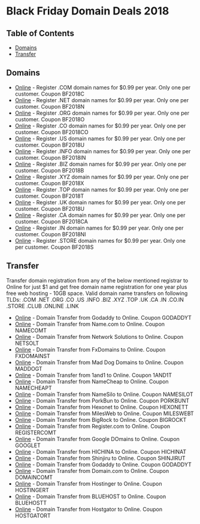 # Black Friday Domain Deals 2018

## Table of Contents
- [Domains](#Domains)
- [Transfer](#Transfer)


## Domains
* [Online](https://the-online.com/#com) - Register .COM domain names for $0.99 per year. Only one per customer. Coupon BF2018C
* [Online](https://the-online.com/) - Register .NET domain names for $0.99 per year. Only one per customer. Coupon BF2018N
* [Online](https://the-online.com/) - Register .ORG domain names for $0.99 per year. Only one per customer. Coupon BF2018O
* [Online](https://the-online.com/) - Register .CO domain names for $0.99 per year. Only one per customer. Coupon BF2018CO
* [Online](https://the-online.com/) - Register .US domain names for $0.99 per year. Only one per customer. Coupon BF2018U
* [Online](https://the-online.com/) - Register .INFO domain names for $0.99 per year. Only one per customer. Coupon BF2018IN
* [Online](https://the-online.com/) - Register .BIZ domain names for $0.99 per year. Only one per customer. Coupon BF2018B
* [Online](https://the-online.com/) - Register .XYZ domain names for $0.99 per year. Only one per customer. Coupon BF2018X
* [Online](https://the-online.com/) - Register .TOP domain names for $0.99 per year. Only one per customer. Coupon BF2018T
* [Online](https://the-online.com/) - Register .UK domain names for $0.99 per year. Only one per customer. Coupon BF2018U
* [Online](https://the-online.com/) - Register .CA domain names for $0.99 per year. Only one per customer. Coupon BF2018CA
* [Online](https://the-online.com/) - Register .IN domain names for $0.99 per year. Only one per customer. Coupon BF2018NI
* [Online](https://the-online.com/) - Register .STORE domain names for $0.99 per year. Only one per customer. Coupon BF2018S

## Transfer
Transfer domain registration from any of the below mentioned registrar to Online for just $1 and get free domain name registration for one year plus free web hosting - 10GB space. Valid domain name transfers on following TLDs: .COM .NET .ORG .CO .US .INFO .BIZ .XYZ .TOP .UK .CA .IN .CO.IN .STORE .CLUB .ONLINE .LINK
* [Online](https://the-online.com/) - Domain Transfer from Godaddy to Online. Coupon GODADDYT
* [Online](https://the-online.com/) - Domain Transfer from Name.com to Online. Coupon NAMECOMT
* [Online](https://the-online.com/) - Domain Transfer from Network Solutions to Online. Coupon NETSOLT
* [Online](https://the-online.com/) - Domain Transfer from FxDomains to Online. Coupon FXDOMAINST
* [Online](https://the-online.com/) - Domain Transfer from Mad Dog Domains to Online. Coupon MADDOGT
* [Online](https://the-online.com/) - Domain Transfer from 1and1 to Online. Coupon 1AND1T
* [Online](https://the-online.com/) - Domain Transfer from NameCheap to Online. Coupon NAMECHEAPT
* [Online](https://the-online.com/) - Domain Transfer from NameSilo to Online. Coupon NAMESILOT
* [Online](https://the-online.com/) - Domain Transfer from PorkBun to Online. Coupon PORKBUNT
* [Online](https://the-online.com/) - Domain Transfer from Hexonet to Online. Coupon HEXONETT
* [Online](https://the-online.com/) - Domain Transfer from MilesWeb to Online. Coupon MILESWEBT
* [Online](https://the-online.com/) - Domain Transfer from BigRock to Online. Coupon BIGROCKT
* [Online](https://the-online.com/) - Domain Transfer from Register.com to Online. Coupon REGISTERCOMT
* [Online](https://the-online.com/) - Domain Transfer from Google DOmains to Online. Coupon GOOGLET
* [Online](https://the-online.com/) - Domain Transfer from HICHINA to Online. Coupon HICHINAT
* [Online](https://the-online.com/) - Domain Transfer from Shinjiru to Online. Coupon SHINJIRUT
* [Online](https://the-online.com/) - Domain Transfer from Godaddy to Online. Coupon GODADDYT
* [Online](https://the-online.com/) - Domain Transfer from Domain.com to Online. Coupon DOMAINCOMT
* [Online](https://the-online.com/) - Domain Transfer from Hostinger to Online. Coupon HOSTINGERT
* [Online](https://the-online.com/) - Domain Transfer from BLUEHOST to Online. Coupon BLUEHOSTT
* [Online](https://the-online.com/) - Domain Transfer from Hostgator to Online. Coupon HOSTGATORT


